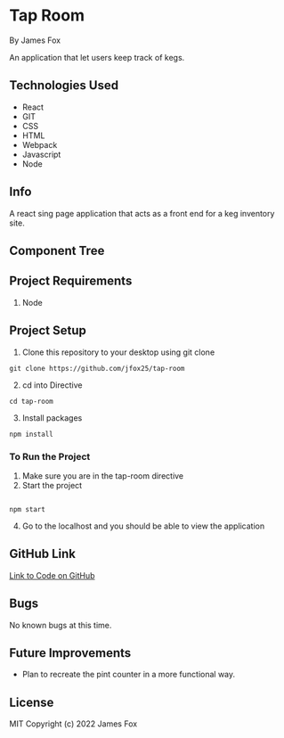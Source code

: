 # Tap Room
By James Fox

An application that let users keep track of kegs.

## Technologies Used

- React
- GIT
- CSS
- HTML
- Webpack
- Javascript
- Node

## Info

A react sing page application that acts as a front end for a keg inventory site. 

## Component Tree

## Project Requirements

1. Node

## Project Setup

1. Clone this repository to your desktop using git clone

```
git clone https://github.com/jfox25/tap-room
```

2. cd into Directive

```
cd tap-room
```

3. Install packages

```
npm install
```

### To Run the Project

1. Make sure you are in the tap-room directive
3. Start the project

```

npm start

```

4. Go to the localhost and you should be able to view the application


## GitHub Link

[Link to Code on GitHub](https://github.com/jfox25/tap-room)

## Bugs

No known bugs at this time.

## Future Improvements

- Plan to recreate the pint counter in a more functional way.

## License

MIT
Copyright (c) 2022 James Fox


